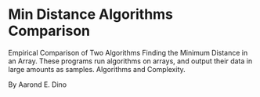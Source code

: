 # Min Distance Algorithms Comparison

Empirical Comparison of Two Algorithms Finding the Minimum Distance in an Array. These programs run algorithms on arrays, and output their data in large amounts as samples. Algorithms and Complexity.

By Aarond E. Dino
